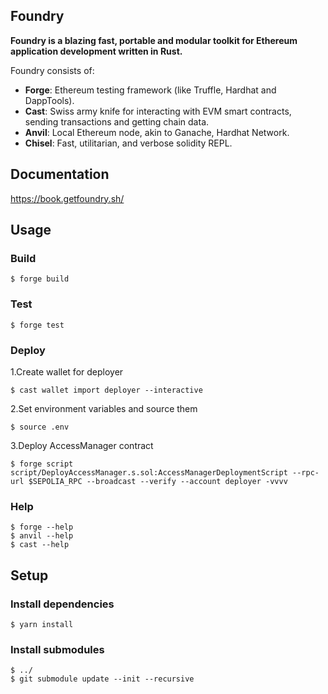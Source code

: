 ## Foundry

**Foundry is a blazing fast, portable and modular toolkit for Ethereum application development written in Rust.**

Foundry consists of:

-   **Forge**: Ethereum testing framework (like Truffle, Hardhat and DappTools).
-   **Cast**: Swiss army knife for interacting with EVM smart contracts, sending transactions and getting chain data.
-   **Anvil**: Local Ethereum node, akin to Ganache, Hardhat Network.
-   **Chisel**: Fast, utilitarian, and verbose solidity REPL.

## Documentation

https://book.getfoundry.sh/

## Usage

### Build

```shell
$ forge build
```

### Test

```shell
$ forge test
```

### Deploy
1.Create wallet for deployer

```shell
$ cast wallet import deployer --interactive
```

2.Set environment variables and source them
```shell
$ source .env
```

3.Deploy AccessManager contract
```shell
$ forge script script/DeployAccessManager.s.sol:AccessManagerDeploymentScript --rpc-url $SEPOLIA_RPC --broadcast --verify --account deployer -vvvv
```

### Help

```shell
$ forge --help
$ anvil --help
$ cast --help
```

## Setup

### Install dependencies

```shell
$ yarn install
```

### Install submodules

```shell
$ ../
$ git submodule update --init --recursive
```